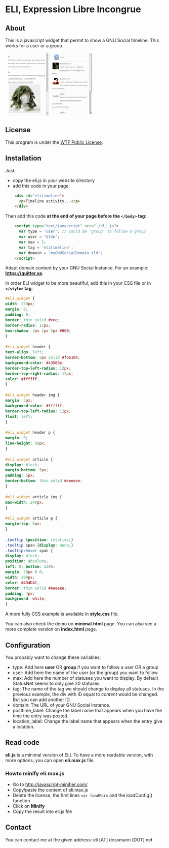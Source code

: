 # ELI, Expression Libre Incongrue

## About

This is a javascript widget that permit to show a GNU Social timeline. This works for a user or a group.

![User Timeline](eli_attachment.png)   ![Group Timeline](eli_group.png)

## License

This program is under the [WTF Public License](http://sam.zoy.org/wtfpl/COPYING 'Read more about the WTF Public License').

## Installation

Just:

  * copy the eli.js in your website directory
  * add this code in your page:

```html
    <div id="elitimeline">
      <p>Timeline activity...</p>
    </div>
```

Then add this code **at the end of your page before the `</body>` tag**:

```html
    <script type="text/javascript" src="./eli.js">
      var type = 'user'; // could be 'group' to follow a group
      var user = 'bl4n';
      var max = 5;
      var tag = 'elitimeline';
      var domain = 'myGNUSocialDomain.tld';
    </script>
```

Adapt domain content by your GNU Social Instance. For an example: **https://quitter.se**.

In order ELI widget to be more beautiful, add this in your CSS file or in **`</style>` tag**:

```css
#eli_widget {
width: 250px;
margin: 0;
padding: 0;
border: thin solid #eee;
border-radius: 12px;
box-shadow: 2px 1px 5px #000;
}

#eli_widget header {
text-align: left;
border-bottom: 5px solid #fb6104;
background-color: #43568e;
border-top-left-radius: 12px;
border-top-right-radius: 12px;
color: #ffffff;
}

#eli_widget header img {
margin: 5px;
background-color: #ffffff;
border-top-left-radius: 12px;
float: left;
}

#eli_widget header p {
margin: 0;
line-height: 60px;
}

#eli_widget article {
display: block;
margin-bottom: 5px;
padding: 5px;
border-bottom: thin solid #eeeeee;
}

#eli_widget article img {
max-width: 240px;
}

#eli_widget article p {
margin-top: 0px;
}

.tooltip {position: relative;}
.tooltip span {display: none;}
.tooltip:hover span {
display: block;
position: absolute;
left: 0; bottom: 120%;
margin: 20px 0 0;
width: 200px;
color: #4D4D4C;
border: thin solid #eeeeee;
padding: 4px;
background: white;
}
```

A more fully CSS example is available in **style.css** file.

You can also check the demo on **minimal.html** page. You can also see a more complete version on **index.html** page.

## Configuration

You probably want to change these variables:

  * type: Add here **user** OR **group** if you want to follow a user OR a group
  * user: Add here the name of the user (or the group) you want to follow
  * max: Add here the number of statuses you want to display. By default StatusNet seems to only give 20 statuses.
  * tag: The name of the tag we should change to display all statuses. In the previous example, the div with ID equal to *content* would be changed. But you can add another ID.
  * domain: The URL of your GNU Social Instance.
  * posttime_label: Change the label name that appears when you have the time the entry was posted.
  * location_label: Change the label name that appears when the entry give a location.

## Read code

**eli.js** is a minimal version of ELI. To have a more readable version, with more options, you can open **eli.max.js** file.

### Howto minify eli.max.js

  * Go to http://javascript-minifier.com/
  * Copy/paste the content of eli.max.js
  * Delete the license, the first lines ```var loadForm``` and the loadConfig() function
  * Click on **Minify**
  * Copy the result into eli.js file

## Contact

You can contact me at the given address: eli [AT] dossmann [DOT] net
